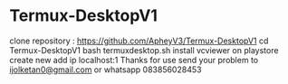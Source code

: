 # Termux-DesktopV1
clone repository : https://github.com/ApheyV3/Termux-DesktopV1
cd Termux-DesktopV1 
bash termuxdesktop.sh
install vcviewer on playstore
create new 
add ip localhost:1
Thanks for use
send your problem to ijolketan0@gmail.com
or whatsapp 083856028453
